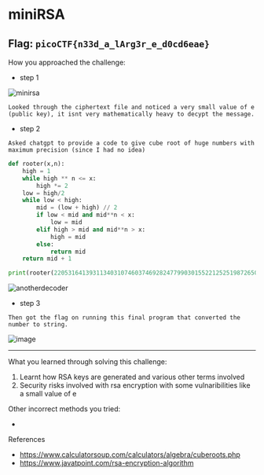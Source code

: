 # miniRSA
**Flag:** `picoCTF{n33d_a_lArg3r_e_d0cd6eae}`
---
How you approached the challenge:

- step 1

![minirsa](https://github.com/user-attachments/assets/06387e86-17bb-4d61-9092-112906790967)
```
Looked through the ciphertext file and noticed a very small value of e (public key), it isnt very mathematically heavy to decypt the message.
```

- step 2

```
Asked chatgpt to provide a code to give cube root of huge numbers with maximum precision (since I had no idea) 
```
```python
def rooter(x,n):
    high = 1
    while high ** n <= x:
        high *= 2
    low = high/2
    while low < high:
        mid = (low + high) // 2
        if low < mid and mid**n < x:
            low = mid
        elif high > mid and mid**n > x:
            high = mid
        else:
            return mid
    return mid + 1

print(rooter(2205316413931134031074603746928247799030155221252519872650080519263755075355825243327515211479747536697517688468095325517209911688684309894900992899707504087647575997847717180766377832435022794675332132906451858990782325436498952049751141,3))
```
![anotherdecoder](https://github.com/user-attachments/assets/33e67b9f-c99e-439c-8fbc-aa3594c9ff58)

- step 3
```
Then got the flag on running this final program that converted the number to string.
```
![image](https://github.com/user-attachments/assets/eeb44f5e-a978-4046-90e2-b478f87b6965)

---

What you learned through solving this challenge:

1. Learnt how RSA keys are generated and various other terms involved 
2. Security risks involved with rsa encryption with some vulnaribilities like a small value of e

Other incorrect methods you tried:

-
References
- https://www.calculatorsoup.com/calculators/algebra/cuberoots.php
- https://www.javatpoint.com/rsa-encryption-algorithm

